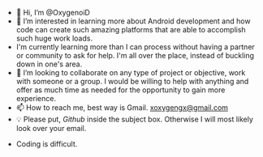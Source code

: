 - 👋 Hi, I’m @OxygenoiD
- 👀 I’m interested in learning more about Android development and how code can create such amazing platforms that are able to accomplish such huge work loads. 
- I'm currently learning more than I can process without having a partner or community to ask for help. I'm all over the place, instead of buckling down in one's area. 
- 💞️ I’m looking to collaborate on any type of project or objective, work with someone or a group. I would be willing to help with anything and offer as much time as needed for the opportunity to gain more experience. 
- 📫 How to reach me, best way is Gmail. xoxygengx@gmail.com
- 💡 Please put, $Github$ inside the subject box. Otherwise I will most likely look over your email. 
<!---
OxygenoiD/OxygenoiD is a ✨ special ✨ repository because its `README.md` (this file) appears on your GitHub profile.
You can click the Preview link to take a look at your changes.
--->
- Coding is difficult. 
